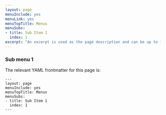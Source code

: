 ```yaml
---
layout: page
menuInclude: yes
menuLink: yes
menuTopTitle: Menus
menuSubs:
- title: Sub Item 1
  index: 1
excerpt: "An excerpt is used as the page description and can be up to 160 characters long..."
---
```

### Sub menu 1

The relevant YAML frontmatter for this page is:

    ---
    layout: page
    menuInclude: yes
    menuTopTitle: Menus
    menuSubs:
    - title: Sub Item 1
      index: 1
    ---